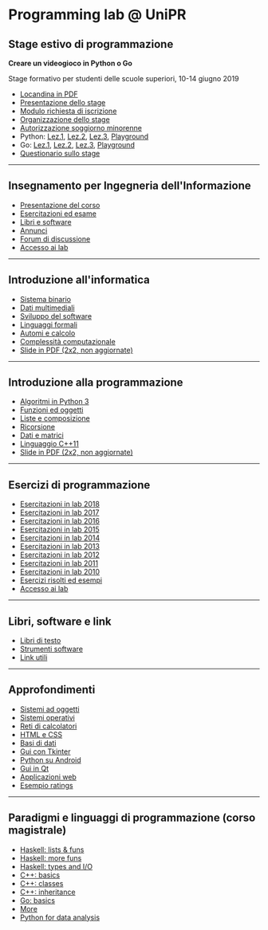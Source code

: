 # Programming lab @ UniPR

## Stage estivo di programmazione

**Creare un videogioco in Python o Go**

Stage formativo per studenti delle scuole superiori, 10-14 giugno 2019

- [Locandina in PDF](https://www.dropbox.com/s/tjh1qtybm28gyq1/stage.pdf?dl=1)
- [Presentazione dello stage](http://tomamic.github.io/fondinfo/stage.html)
- [Modulo richiesta di iscrizione](https://www.dropbox.com/s/31xnvgpowos349c/stage-iscrizione.docx?dl=1)
- [Organizzazione dello stage](http://tomamic.github.io/fondinfo/stage-logistica.html)
- [Autorizzazione soggiorno minorenne](https://www.dropbox.com/s/aqg7rr0h3wx3fam/soggiorno-minore.pdf?dl=1)
- Python: [Lez.1](http://tomamic.github.io/fondinfo/p1-algoritmi.html),
[Lez.2](http://tomamic.github.io/fondinfo/p2-oggetti.html),
[Lez.3](http://tomamic.github.io/fondinfo/p3-composizione.html),
[Playground](http://www.ce.unipr.it/brython/)
- Go: [Lez.1](http://tomamic.github.io/fondinfo/go1-algoritmi.html),
[Lez.2](http://tomamic.github.io/fondinfo/go2-oggetti.html),
[Lez.3](http://tomamic.github.io/fondinfo/go3-composizione.html),
[Playground](http://www.ce.unipr.it/gopherjs/)
- [Questionario sullo stage](https://goo.gl/forms/CsZZjo9IzSRddVgV2)

----

## Insegnamento per Ingegneria dell'Informazione

- [Presentazione del corso](http://tomamic.github.io/fondinfo/intro.html)
- [Esercitazioni ed esame](http://tomamic.github.io/fondinfo/intro.html#4)
- [Libri e software](http://tomamic.github.io/fondinfo/intro.html#9)
- [Annunci](https://elly.dia.unipr.it/2018/mod/forum/view.php?id=1133)
- [Forum di discussione](https://elly.dia.unipr.it/2018/mod/forum/view.php?id=1135)
- [Accesso ai lab](http://www.cedi.unipr.it/gestioneaccounts)

----

## Introduzione all'informatica

- [Sistema binario](http://tomamic.github.io/fondinfo/i1-numeri.html)
- [Dati multimediali](http://tomamic.github.io/fondinfo/i2-multimedia.html)
- [Sviluppo del software](http://tomamic.github.io/fondinfo/i3-software.html)
- [Linguaggi formali](http://tomamic.github.io/fondinfo/i4-linguaggi.html)
- [Automi e calcolo](http://tomamic.github.io/fondinfo/i5-automi.html)
- [Complessità computazionale](http://tomamic.github.io/fondinfo/i6-complessita.html)
- [Slide in PDF (2x2, non aggiornate)](https://www.dropbox.com/s/qlyzeet068hjw05/informatica-2x2.pdf?dl=1)

----

## Introduzione alla programmazione

- [Algoritmi in Python 3](http://tomamic.github.io/fondinfo/p1-algoritmi.html)
- [Funzioni ed oggetti](http://tomamic.github.io/fondinfo/p2-oggetti.html)
- [Liste e composizione](http://tomamic.github.io/fondinfo/p3-composizione.html)
- [Ricorsione](http://tomamic.github.io/fondinfo/p4-ricorsione.html)
- [Dati e matrici](http://tomamic.github.io/fondinfo/p5-matrici.html)
- [Linguaggio C++11](http://tomamic.github.io/fondinfo/p6-cpp.html)
- [Slide in PDF (2x2, non aggiornate)](https://www.dropbox.com/s/h9ffglpx53275z2/programmazione-2x2.pdf?dl=1)

----

## Esercizi di programmazione

- [Esercitazioni in lab 2018](http://tomamic.github.io/fondinfo/esercizi-2018.html)
- [Esercitazioni in lab 2017](http://tomamic.github.io/fondinfo/esercizi-2017.html)
- [Esercitazioni in lab 2016](http://tomamic.github.io/fondinfo/esercizi-2016.html)
- [Esercitazioni in lab 2015](http://tomamic.github.io/fondinfo/esercizi-2015.html)
- [Esercitazioni in lab 2014](http://tomamic.github.io/fondinfo/esercizi-2014.html)
- [Esercitazioni in lab 2013](http://tomamic.github.io/fondinfo/esercizi-2013.html)
- [Esercitazioni in lab 2012](http://tomamic.github.io/fondinfo/esercizi-2012.html)
- [Esercitazioni in lab 2011](http://tomamic.github.io/fondinfo/esercizi-2011.html)
- [Esercitazioni in lab 2010](https://www.dropbox.com/s/ay7nhfs7d41cd34/esercizi-2010.pdf?dl=0)
- [Esercizi risolti ed esempi](https://github.com/tomamic/fondinfo)
- [Accesso ai lab](http://www.cedi.unipr.it/gestioneaccounts)

----

## Libri, software e link

- [Libri di testo](http://tomamic.github.io/fondinfo/intro.html#8)
- [Strumenti software](http://tomamic.github.io/fondinfo/intro.html#10)
- [Link utili](https://github.com/tomamic/fondinfo/wiki/Link-utili)

----

## Approfondimenti

- [Sistemi ad oggetti](http://tomamic.github.io/fondinfo/x1-oop.html)
- [Sistemi operativi](http://tomamic.github.io/fondinfo/x2-sisop.html)
- [Reti di calcolatori](http://tomamic.github.io/fondinfo/x3-reti.html)
- [HTML e CSS](http://tomamic.github.io/fondinfo/x4-html.html)
- [Basi di dati](http://tomamic.github.io/fondinfo/x5-database.html)
- [Gui con Tkinter](http://tomamic.github.io/fondinfo/x6-tkinter.html)
- [Python su Android](http://tomamic.github.io/fondinfo/x7-android.html)
- [Gui in Qt](http://tomamic.github.io/fondinfo/x8-qt.html)
- [Applicazioni web](https://www.dropbox.com/s/w6u3s56zxp83q96/x9-webapp.pdf?dl=0)
- [Esempio ratings](https://www.dropbox.com/s/dz0r1d477uwubv2/ratings.zip?dl=1)

---

## Paradigmi e linguaggi di programmazione (corso magistrale)

- [Haskell: lists & funs](http://tomamic.github.io/fondinfo/hs1.html)
- [Haskell: more funs](http://tomamic.github.io/fondinfo/hs2.html)
- [Haskell: types and I/O](http://tomamic.github.io/fondinfo/hs3.html)
- [C++: basics](http://tomamic.github.io/fondinfo/cpp1.html)
- [C++: classes](http://tomamic.github.io/fondinfo/cpp2.html)
- [C++: inheritance](http://tomamic.github.io/fondinfo/cpp3.html)
- [Go: basics](http://tomamic.github.io/fondinfo/golang.html)
- [More](http://sowide.ce.unipr.it/teaching/linguaggi)
- [Python for data analysis](http://tomamic.github.io/fondinfo/scipy.html)
